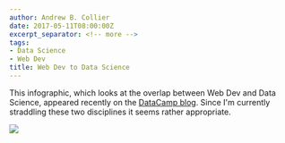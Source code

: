 ```yaml
---
author: Andrew B. Collier
date: 2017-05-11T08:00:00Z
excerpt_separator: <!-- more -->
tags:
- Data Science
- Web Dev
title: Web Dev to Data Science
---
```


This infographic, which looks at the overlap between Web Dev and Data Science, appeared recently on the [DataCamp blog](https://www.datacamp.com/community/blog/web-development-data-science). Since I'm currently straddling these two disciplines it seems rather appropriate.

<!--more-->

<img src="/img/2017/05/web-dev-to-data-science.png">